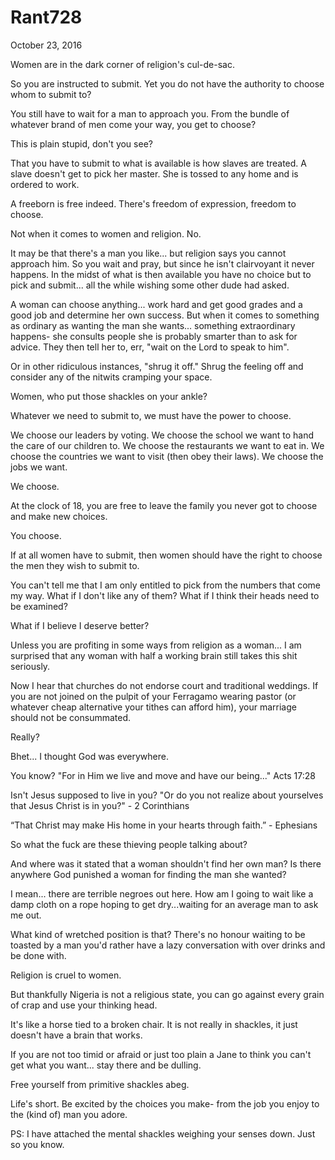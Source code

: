 # Rant728


October 23, 2016

Women are in the dark corner of religion's cul-de-sac.

So you are instructed to submit. Yet you do not have the authority to choose whom to submit to?

You still have to wait for a man to approach you. From the bundle of whatever brand of men come your way, you get to choose?

This is plain stupid, don't you see?

That you have to submit to what is available is how slaves are treated. A slave doesn't get to pick her master. She is tossed to any home and is ordered to work.

A freeborn is free indeed. There's freedom of expression, freedom to choose.

Not when it comes to women and religion. No.

It may be that there's a man you like... but religion says you cannot approach him. So you wait and pray, but since he isn't clairvoyant it never happens. In the midst of what is then available you have no choice but to pick and submit... all the while wishing some other dude had asked.

A woman can choose anything... work hard and get good grades and a good job and determine her own success. But when it comes to something as ordinary as wanting the man she wants... something extraordinary happens- she consults people she is probably smarter than to ask for advice. They then tell her to, err, "wait on the Lord to speak to him".

Or in other ridiculous instances, "shrug it off." Shrug the feeling off and consider any of the nitwits cramping your space.  

Women, who put those shackles on your ankle?

Whatever we need to submit to, we must have the power to choose.

We choose our leaders by voting. We choose the school we want to hand the care of our children to. We choose the restaurants we want to eat in. We choose the countries we want to visit (then obey their laws). We choose the jobs we want.

We choose. 

At the clock of 18, you are free to leave the family you never got to choose and make new choices. 

You choose.

If at all women have to submit, then women should have the right to choose the men they wish to submit to.

You can't tell me that I am only entitled to pick from the numbers that come my way. What if I don't like any of them? What if I think their heads need to be examined? 

What if I believe I deserve better?

Unless you are profiting in some ways from religion as a woman... I am surprised that any woman with half a working brain still takes this shit seriously. 

Now I hear that churches do not endorse court and traditional weddings. If you are not joined on the pulpit of your Ferragamo wearing pastor (or whatever cheap alternative your tithes can afford him), your marriage should not be consummated.

Really? 

Bhet... I thought God was everywhere.

You know?
"For in Him we live and move and have our being..." Acts 17:28

Isn't Jesus supposed to live in you? 
"Or do you not realize about yourselves that Jesus Christ is in you?" - 2 Corinthians 

“That Christ may make His home in your hearts through faith.” - Ephesians 

So what the fuck are these thieving people talking about?

And where was it stated that a woman shouldn't find her own man? Is there anywhere God punished a woman for finding the man she wanted? 

I mean... there are terrible negroes out here. How am I going to wait like a damp cloth on a rope hoping to get dry...waiting for an average man to ask me out. 

What kind of wretched position is that? There's no honour waiting to be toasted by a man you'd rather have a lazy conversation with over drinks and be done with.

Religion is cruel to women.

But thankfully Nigeria is not a religious state, you can go against every grain of crap and use your thinking head. 

It's like a horse tied to a broken chair. It is not really in shackles, it just doesn't have a brain that works.

If you are not too timid or afraid or just too plain a Jane to think you can't get what you want... stay there and be dulling.

Free yourself from primitive shackles abeg.

Life's short. Be excited by the choices you make- from the job you enjoy to the (kind of) man you adore.

PS: I have attached the mental shackles weighing your senses down. Just so you know.